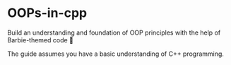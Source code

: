 # OOPs-in-cpp
Build an understanding and foundation of OOP principles with the help of Barbie-themed code 🌸

The guide assumes you have a basic understanding of C++ programming.
